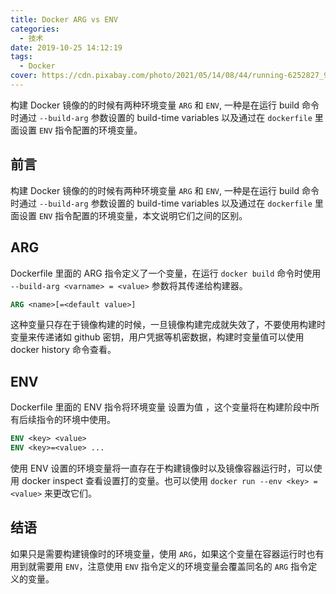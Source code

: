 ```yaml
---
title: Docker ARG vs ENV
categories:
  - 技术
date: 2019-10-25 14:12:19
tags:
  - Docker
cover: https://cdn.pixabay.com/photo/2021/05/14/08/44/running-6252827_960_720.jpg
---
```


构建 Docker 镜像的的时候有两种环境变量 `ARG` 和 `ENV`, 一种是在运行 build 命令时通过 `--build-arg` 参数设置的 build-time variables 以及通过在 `dockerfile` 里面设置 `ENV` 指令配置的环境变量。

<!--more-->

## 前言

构建 Docker 镜像的的时候有两种环境变量 `ARG` 和 `ENV`, 一种是在运行 build 命令时通过 `--build-arg` 参数设置的 build-time variables 以及通过在 `dockerfile` 里面设置 `ENV` 指令配置的环境变量，本文说明它们之间的区别。

## ARG

Dockerfile 里面的 ARG 指令定义了一个变量，在运行 `docker build` 命令时使用 `--build-arg <varname> = <value>` 参数将其传递给构建器。

```dockerfile
ARG <name>[=<default value>]
```

这种变量只存在于镜像构建的时候，一旦镜像构建完成就失效了，不要使用构建时变量来传递诸如 github 密钥，用户凭据等机密数据，构建时变量值可以使用 docker history 命令查看。

## ENV

Dockerfile 里面的 ENV 指令将环境变量 <key> 设置为值 <value>，这个变量将在构建阶段中所有后续指令的环境中使用。

```dockerfile
ENV <key> <value>
ENV <key>=<value> ...
```

使用 ENV 设置的环境变量将一直存在于构建镜像时以及镜像容器运行时，可以使用 docker inspect 查看设置打的变量。也可以使用 `docker run --env <key> = <value>` 来更改它们。

## 结语

如果只是需要构建镜像时的环境变量，使用 `ARG`，如果这个变量在容器运行时也有用到就需要用 `ENV`，注意使用 `ENV` 指令定义的环境变量会覆盖同名的 `ARG` 指令定义的变量。
